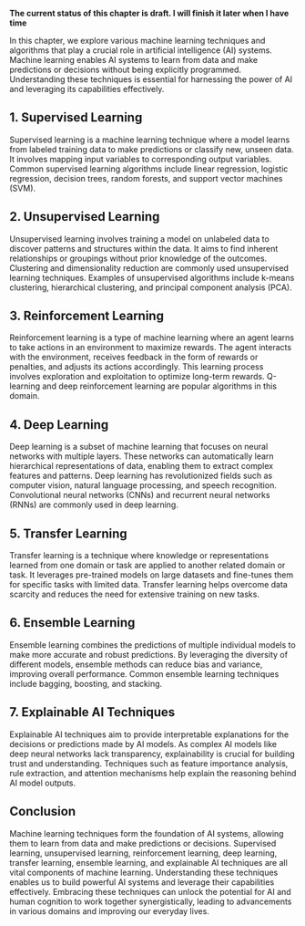 **The current status of this chapter is draft. I will finish it later when I have time**

In this chapter, we explore various machine learning techniques and algorithms that play a crucial role in artificial intelligence (AI) systems. Machine learning enables AI systems to learn from data and make predictions or decisions without being explicitly programmed. Understanding these techniques is essential for harnessing the power of AI and leveraging its capabilities effectively.

**1. Supervised Learning**
--------------------------

Supervised learning is a machine learning technique where a model learns from labeled training data to make predictions or classify new, unseen data. It involves mapping input variables to corresponding output variables. Common supervised learning algorithms include linear regression, logistic regression, decision trees, random forests, and support vector machines (SVM).

**2. Unsupervised Learning**
----------------------------

Unsupervised learning involves training a model on unlabeled data to discover patterns and structures within the data. It aims to find inherent relationships or groupings without prior knowledge of the outcomes. Clustering and dimensionality reduction are commonly used unsupervised learning techniques. Examples of unsupervised algorithms include k-means clustering, hierarchical clustering, and principal component analysis (PCA).

**3. Reinforcement Learning**
-----------------------------

Reinforcement learning is a type of machine learning where an agent learns to take actions in an environment to maximize rewards. The agent interacts with the environment, receives feedback in the form of rewards or penalties, and adjusts its actions accordingly. This learning process involves exploration and exploitation to optimize long-term rewards. Q-learning and deep reinforcement learning are popular algorithms in this domain.

**4. Deep Learning**
--------------------

Deep learning is a subset of machine learning that focuses on neural networks with multiple layers. These networks can automatically learn hierarchical representations of data, enabling them to extract complex features and patterns. Deep learning has revolutionized fields such as computer vision, natural language processing, and speech recognition. Convolutional neural networks (CNNs) and recurrent neural networks (RNNs) are commonly used in deep learning.

**5. Transfer Learning**
------------------------

Transfer learning is a technique where knowledge or representations learned from one domain or task are applied to another related domain or task. It leverages pre-trained models on large datasets and fine-tunes them for specific tasks with limited data. Transfer learning helps overcome data scarcity and reduces the need for extensive training on new tasks.

**6. Ensemble Learning**
------------------------

Ensemble learning combines the predictions of multiple individual models to make more accurate and robust predictions. By leveraging the diversity of different models, ensemble methods can reduce bias and variance, improving overall performance. Common ensemble learning techniques include bagging, boosting, and stacking.

**7. Explainable AI Techniques**
--------------------------------

Explainable AI techniques aim to provide interpretable explanations for the decisions or predictions made by AI models. As complex AI models like deep neural networks lack transparency, explainability is crucial for building trust and understanding. Techniques such as feature importance analysis, rule extraction, and attention mechanisms help explain the reasoning behind AI model outputs.

**Conclusion**
--------------

Machine learning techniques form the foundation of AI systems, allowing them to learn from data and make predictions or decisions. Supervised learning, unsupervised learning, reinforcement learning, deep learning, transfer learning, ensemble learning, and explainable AI techniques are all vital components of machine learning. Understanding these techniques enables us to build powerful AI systems and leverage their capabilities effectively. Embracing these techniques can unlock the potential for AI and human cognition to work together synergistically, leading to advancements in various domains and improving our everyday lives.
